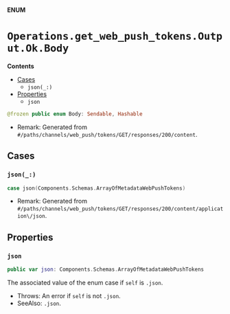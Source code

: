 **ENUM**

# `Operations.get_web_push_tokens.Output.Ok.Body`

**Contents**

- [Cases](#cases)
  - `json(_:)`
- [Properties](#properties)
  - `json`

```swift
@frozen public enum Body: Sendable, Hashable
```

- Remark: Generated from `#/paths/channels/web_push/tokens/GET/responses/200/content`.

## Cases
### `json(_:)`

```swift
case json(Components.Schemas.ArrayOfMetadataWebPushTokens)
```

- Remark: Generated from `#/paths/channels/web_push/tokens/GET/responses/200/content/application\/json`.

## Properties
### `json`

```swift
public var json: Components.Schemas.ArrayOfMetadataWebPushTokens
```

The associated value of the enum case if `self` is `.json`.

- Throws: An error if `self` is not `.json`.
- SeeAlso: `.json`.
